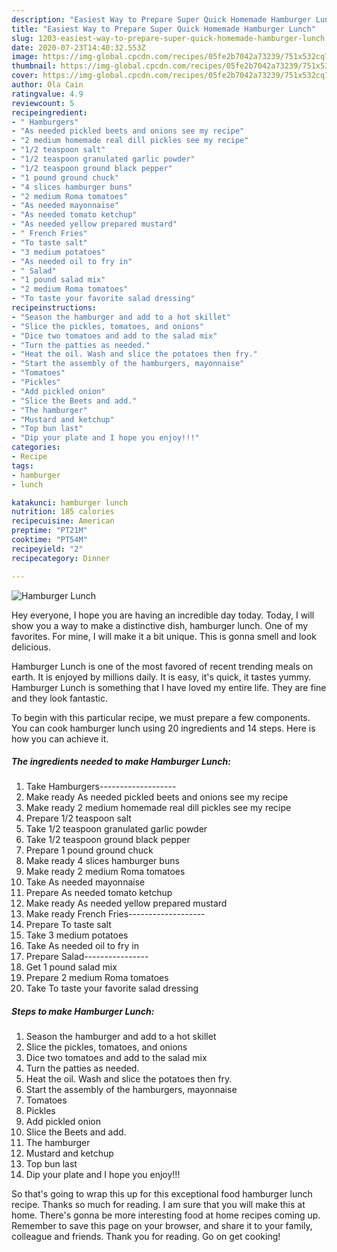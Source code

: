 ```yaml
---
description: "Easiest Way to Prepare Super Quick Homemade Hamburger Lunch"
title: "Easiest Way to Prepare Super Quick Homemade Hamburger Lunch"
slug: 1203-easiest-way-to-prepare-super-quick-homemade-hamburger-lunch
date: 2020-07-23T14:40:32.553Z
image: https://img-global.cpcdn.com/recipes/05fe2b7042a73239/751x532cq70/hamburger-lunch-recipe-main-photo.jpg
thumbnail: https://img-global.cpcdn.com/recipes/05fe2b7042a73239/751x532cq70/hamburger-lunch-recipe-main-photo.jpg
cover: https://img-global.cpcdn.com/recipes/05fe2b7042a73239/751x532cq70/hamburger-lunch-recipe-main-photo.jpg
author: Ola Cain
ratingvalue: 4.9
reviewcount: 5
recipeingredient:
- " Hamburgers"
- "As needed pickled beets and onions see my recipe"
- "2 medium homemade real dill pickles see my recipe"
- "1/2 teaspoon salt"
- "1/2 teaspoon granulated garlic powder"
- "1/2 teaspoon ground black pepper"
- "1 pound ground chuck"
- "4 slices hamburger buns"
- "2 medium Roma tomatoes"
- "As needed mayonnaise"
- "As needed tomato ketchup"
- "As needed yellow prepared mustard"
- " French Fries"
- "To taste salt"
- "3 medium potatoes"
- "As needed oil to fry in"
- " Salad"
- "1 pound salad mix"
- "2 medium Roma tomatoes"
- "To taste your favorite salad dressing"
recipeinstructions:
- "Season the hamburger and add to a hot skillet"
- "Slice the pickles, tomatoes, and onions"
- "Dice two tomatoes and add to the salad mix"
- "Turn the patties as needed."
- "Heat the oil. Wash and slice the potatoes then fry."
- "Start the assembly of the hamburgers, mayonnaise"
- "Tomatoes"
- "Pickles"
- "Add pickled onion"
- "Slice the Beets and add."
- "The hamburger"
- "Mustard and ketchup"
- "Top bun last"
- "Dip your plate and I hope you enjoy!!!"
categories:
- Recipe
tags:
- hamburger
- lunch

katakunci: hamburger lunch 
nutrition: 185 calories
recipecuisine: American
preptime: "PT21M"
cooktime: "PT54M"
recipeyield: "2"
recipecategory: Dinner

---
```



![Hamburger Lunch](https://img-global.cpcdn.com/recipes/05fe2b7042a73239/751x532cq70/hamburger-lunch-recipe-main-photo.jpg)

Hey everyone, I hope you are having an incredible day today. Today, I will show you a way to make a distinctive dish, hamburger lunch. One of my favorites. For mine, I will make it a bit unique. This is gonna smell and look delicious.



Hamburger Lunch is one of the most favored of recent trending meals on earth. It is enjoyed by millions daily. It is easy, it's quick, it tastes yummy. Hamburger Lunch is something that I have loved my entire life. They are fine and they look fantastic.


To begin with this particular recipe, we must prepare a few components. You can cook hamburger lunch using 20 ingredients and 14 steps. Here is how you can achieve it.

<!--inarticleads1-->

##### The ingredients needed to make Hamburger Lunch:

1. Take  Hamburgers-------------------
1. Make ready As needed pickled beets and onions see my recipe
1. Make ready 2 medium homemade real dill pickles see my recipe
1. Prepare 1/2 teaspoon salt
1. Take 1/2 teaspoon granulated garlic powder
1. Take 1/2 teaspoon ground black pepper
1. Prepare 1 pound ground chuck
1. Make ready 4 slices hamburger buns
1. Make ready 2 medium Roma tomatoes
1. Take As needed mayonnaise
1. Prepare As needed tomato ketchup
1. Make ready As needed yellow prepared mustard
1. Make ready  French Fries-------------------
1. Prepare To taste salt
1. Take 3 medium potatoes
1. Take As needed oil to fry in
1. Prepare  Salad----------------
1. Get 1 pound salad mix
1. Prepare 2 medium Roma tomatoes
1. Take To taste your favorite salad dressing




<!--inarticleads2-->

##### Steps to make Hamburger Lunch:

1. Season the hamburger and add to a hot skillet
1. Slice the pickles, tomatoes, and onions
1. Dice two tomatoes and add to the salad mix
1. Turn the patties as needed.
1. Heat the oil. Wash and slice the potatoes then fry.
1. Start the assembly of the hamburgers, mayonnaise
1. Tomatoes
1. Pickles
1. Add pickled onion
1. Slice the Beets and add.
1. The hamburger
1. Mustard and ketchup
1. Top bun last
1. Dip your plate and I hope you enjoy!!!




So that's going to wrap this up for this exceptional food hamburger lunch recipe. Thanks so much for reading. I am sure that you will make this at home. There's gonna be more interesting food at home recipes coming up. Remember to save this page on your browser, and share it to your family, colleague and friends. Thank you for reading. Go on get cooking!
